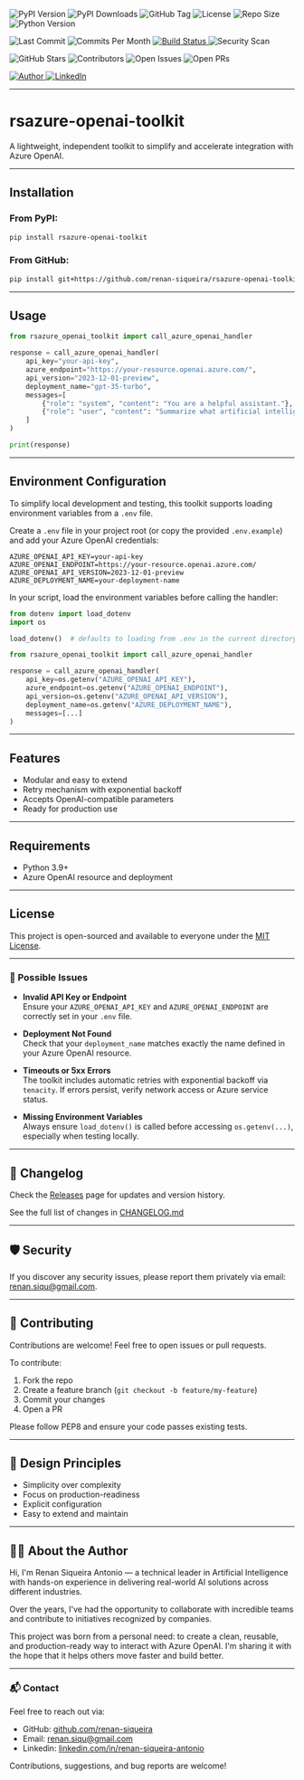 <p align="left">
  <!-- 📦 PyPI -->
  <img src="https://img.shields.io/pypi/v/rsazure-openai-toolkit" alt="PyPI Version" />
  <img src="https://img.shields.io/pypi/dm/rsazure-openai-toolkit" alt="PyPI Downloads" />
  <img src="https://img.shields.io/github/v/tag/renan-siqueira/rsazure-openai-toolkit" alt="GitHub Tag" />
  <img src="https://img.shields.io/github/license/renan-siqueira/rsazure-openai-toolkit" alt="License" />
  <img src="https://img.shields.io/github/repo-size/renan-siqueira/rsazure-openai-toolkit" alt="Repo Size" />
  <img src="https://img.shields.io/badge/python-3.11-blue" alt="Python Version" />
</p>

<p align="left">
  <!-- 🔧 GitHub / CI -->
  <img src="https://img.shields.io/github/last-commit/renan-siqueira/rsazure-openai-toolkit" alt="Last Commit" />
  <img src="https://img.shields.io/github/commit-activity/m/renan-siqueira/rsazure-openai-toolkit" alt="Commits Per Month" />
  <a href="https://github.com/renan-siqueira/rsazure-openai-toolkit/actions">
    <img src="https://github.com/renan-siqueira/rsazure-openai-toolkit/actions/workflows/python-ci.yml/badge.svg" alt="Build Status" />
  </a>
  <img src="https://img.shields.io/badge/security-scanned-green" alt="Security Scan" />
</p>

<p align="left">
  <!-- 👥 Comunidade -->
  <img src="https://img.shields.io/github/stars/renan-siqueira/rsazure-openai-toolkit" alt="GitHub Stars" />
  <img src="https://img.shields.io/github/contributors/renan-siqueira/rsazure-openai-toolkit" alt="Contributors" />
  <img src="https://img.shields.io/github/issues/renan-siqueira/rsazure-openai-toolkit" alt="Open Issues" />
  <img src="https://img.shields.io/github/issues-pr/renan-siqueira/rsazure-openai-toolkit" alt="Open PRs" />
</p>

<p align="left">
  <!-- 🙋‍♂️ Author -->
  <a href="https://github.com/renan-siqueira">
    <img src="https://img.shields.io/badge/author-Renan%20Siqueira%20Antonio-blue" alt="Author" />
  </a>
  <a href="https://www.linkedin.com/in/renan-siqueira-antonio/">
    <img src="https://img.shields.io/badge/linkedin-@renan--siqueira--antonio-blue?logo=linkedin" alt="LinkedIn" />
  </a>
</p>

___

# rsazure-openai-toolkit

A lightweight, independent toolkit to simplify and accelerate integration with Azure OpenAI.
___

## Installation

### From PyPI:
```bash
pip install rsazure-openai-toolkit
```
### From GitHub:
```bash
pip install git+https://github.com/renan-siqueira/rsazure-openai-toolkit
```
___

## Usage

```python
from rsazure_openai_toolkit import call_azure_openai_handler

response = call_azure_openai_handler(
    api_key="your-api-key",
    azure_endpoint="https://your-resource.openai.azure.com/",
    api_version="2023-12-01-preview",
    deployment_name="gpt-35-turbo",
    messages=[
        {"role": "system", "content": "You are a helpful assistant."},
        {"role": "user", "content": "Summarize what artificial intelligence is."}
    ]
)

print(response)
```
___

## Environment Configuration

To simplify local development and testing, this toolkit supports loading environment variables from a `.env` file.

Create a `.env` file in your project root (or copy the provided `.env.example`) and add your Azure OpenAI credentials:

```env
AZURE_OPENAI_API_KEY=your-api-key
AZURE_OPENAI_ENDPOINT=https://your-resource.openai.azure.com/
AZURE_OPENAI_API_VERSION=2023-12-01-preview
AZURE_DEPLOYMENT_NAME=your-deployment-name
```

In your script, load the environment variables before calling the handler:

```python
from dotenv import load_dotenv
import os

load_dotenv()  # defaults to loading from .env in the current directory

from rsazure_openai_toolkit import call_azure_openai_handler

response = call_azure_openai_handler(
    api_key=os.getenv("AZURE_OPENAI_API_KEY"),
    azure_endpoint=os.getenv("AZURE_OPENAI_ENDPOINT"),
    api_version=os.getenv("AZURE_OPENAI_API_VERSION"),
    deployment_name=os.getenv("AZURE_DEPLOYMENT_NAME"),
    messages=[...]
)
```
___

## Features

- Modular and easy to extend
- Retry mechanism with exponential backoff
- Accepts OpenAI-compatible parameters
- Ready for production use
___

## Requirements

- Python 3.9+
- Azure OpenAI resource and deployment
___

## License

This project is open-sourced and available to everyone under the [MIT License](LICENSE).
___

### 🚨 Possible Issues

- **Invalid API Key or Endpoint**  
  Ensure your `AZURE_OPENAI_API_KEY` and `AZURE_OPENAI_ENDPOINT` are correctly set in your `.env` file.

- **Deployment Not Found**  
  Check that your `deployment_name` matches exactly the name defined in your Azure OpenAI resource.

- **Timeouts or 5xx Errors**  
  The toolkit includes automatic retries with exponential backoff via `tenacity`. If errors persist, verify network access or Azure service status.

- **Missing Environment Variables**  
  Always ensure `load_dotenv()` is called before accessing `os.getenv(...)`, especially when testing locally.
___

## 📝 Changelog

Check the [Releases](https://github.com/renan-siqueira/rsazure-openai-toolkit/releases) page for updates and version history.

See the full list of changes in [CHANGELOG.md](CHANGELOG.md)
___

## 🛡️ Security

If you discover any security issues, please report them privately via email: [renan.siqu@gmail.com](mailto:renan.siqu@gmail.com).
___

## 🤝 Contributing

Contributions are welcome! Feel free to open issues or pull requests.

To contribute:

1. Fork the repo
2. Create a feature branch (`git checkout -b feature/my-feature`)
3. Commit your changes
4. Open a PR

Please follow PEP8 and ensure your code passes existing tests.
___

## 🧠 Design Principles

- Simplicity over complexity
- Focus on production-readiness
- Explicit configuration
- Easy to extend and maintain
___

## 👨‍💻 About the Author

Hi, I'm Renan Siqueira Antonio — a technical leader in Artificial Intelligence with hands-on experience in delivering real-world AI solutions across different industries.

Over the years, I've had the opportunity to collaborate with incredible teams and contribute to initiatives recognized by companies.

This project was born from a personal need: to create a clean, reusable, and production-ready way to interact with Azure OpenAI. I'm sharing it with the hope that it helps others move faster and build better.
___

### 📬 Contact

Feel free to reach out via:

- GitHub: [github.com/renan-siqueira](https://github.com/renan-siqueira)
- Email: [renan.siqu@gmail.com](mailto:renan.siqu@gmail.com)
- Linkedin: [linkedin.com/in/renan-siqueira-antonio](https://www.linkedin.com/in/renan-siqueira-antonio/)

Contributions, suggestions, and bug reports are welcome!
